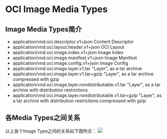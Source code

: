 # OCI Image Media Types
## Image Media Types简介
* application/vnd.oci.descriptor.v1+json                        Content Descriptor
* application/vnd.oci.layout.header.v1+json                     OCI Layout
* application/vnd.oci.image.index.v1+json                       Image Index
* application/vnd.oci.image.manifest.v1+json                    Image Manifest
* application/vnd.oci.image.config.v1+json                      Image Config
* application/vnd.oci.image.layer.v1.tar                        "Layer", as a tar archive
* application/vnd.oci.image.layer.v1.tar+gzip                   "Layer", as a tar archive compressed with gzip
* application/vnd.oci.image.layer.nondistributable.v1.tar       "Layer", as a tar archive with distribution restrictions
* application/vnd.oci.image.layer.nondistributable.v1.tar+gzip  "Layer", as a tar archive with distribution restrictions compressed with gzip

## 各Media Types之间关系
以上各个Image Type之间的关系如下图所示：
![](picsmedia-types.png)